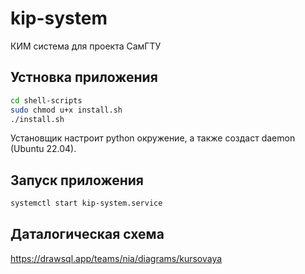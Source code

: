 # kip-system

КИМ система для проекта СамГТУ

## Устновка приложения

```bash
cd shell-scripts
sudo chmod u+x install.sh
./install.sh
```

Установщик настроит python окружение, а также создаст daemon (Ubuntu 22.04).

## Запуск приложения

```bash
systemctl start kip-system.service
```

## Даталогическая схема

<https://drawsql.app/teams/nia/diagrams/kursovaya>

